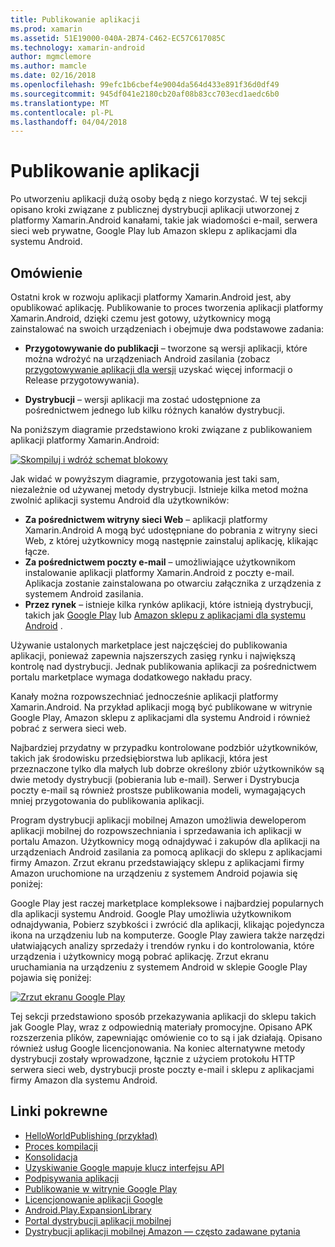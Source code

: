 ```yaml
---
title: Publikowanie aplikacji
ms.prod: xamarin
ms.assetid: 51E19000-040A-2B74-C462-EC57C617085C
ms.technology: xamarin-android
author: mgmclemore
ms.author: mamcle
ms.date: 02/16/2018
ms.openlocfilehash: 99efc1b6cbef4e9004da564d433e891f36d0df49
ms.sourcegitcommit: 945df041e2180cb20af08b83cc703ecd1aedc6b0
ms.translationtype: MT
ms.contentlocale: pl-PL
ms.lasthandoff: 04/04/2018
---
```

# <a name="publishing-an-application"></a>Publikowanie aplikacji

Po utworzeniu aplikacji dużą osoby będą z niego korzystać. W tej sekcji opisano kroki związane z publicznej dystrybucji aplikacji utworzonej z platformy Xamarin.Android kanałami, takie jak wiadomości e-mail, serwera sieci web prywatne, Google Play lub Amazon sklepu z aplikacjami dla systemu Android.


## <a name="overview"></a>Omówienie

Ostatni krok w rozwoju aplikacji platformy Xamarin.Android jest, aby opublikować aplikację. Publikowanie to proces tworzenia aplikacji platformy Xamarin.Android, dzięki czemu jest gotowy, użytkownicy mogą zainstalować na swoich urządzeniach i obejmuje dwa podstawowe zadania:

-   **Przygotowywanie do publikacji** &ndash; tworzone są wersji aplikacji, które można wdrożyć na urządzeniach Android zasilania (zobacz [przygotowywanie aplikacji dla wersji](~/android/deploy-test/release-prep/index.md) uzyskać więcej informacji o Release przygotowywania).

-   **Dystrybucji** &ndash; wersji aplikacji ma zostać udostępnione za pośrednictwem jednego lub kilku różnych kanałów dystrybucji.

Na poniższym diagramie przedstawiono kroki związane z publikowaniem aplikacji platformy Xamarin.Android:

[![Skompiluj i wdróż schemat blokowy](images/build-and-deploy-steps.png)](images/build-and-deploy-steps.png#lightbox)

Jak widać w powyższym diagramie, przygotowania jest taki sam, niezależnie od używanej metody dystrybucji. Istnieje kilka metod można zwolnić aplikacji systemu Android dla użytkowników:

-   **Za pośrednictwem witryny sieci Web** &ndash; aplikacji platformy Xamarin.Android A mogą być udostępniane do pobrania z witryny sieci Web, z której użytkownicy mogą następnie zainstaluj aplikację, klikając łącze.
-   **Za pośrednictwem poczty e-mail** &ndash; umożliwiające użytkownikom instalowanie aplikacji platformy Xamarin.Android z poczty e-mail. Aplikacja zostanie zainstalowana po otwarciu załącznika z urządzenia z systemem Android zasilania.
-   **Przez rynek** &ndash; istnieje kilka rynków aplikacji, które istnieją dystrybucji, takich jak [Google Play](http://play.google.com/) lub [Amazon sklepu z aplikacjami dla systemu Android](http://www.amazon.com/mobile-apps/b?ie=UTF8&node=2350149011) .


Używanie ustalonych marketplace jest najczęściej do publikowania aplikacji, ponieważ zapewnia najszerszych zasięg rynku i największą kontrolę nad dystrybucji. Jednak publikowania aplikacji za pośrednictwem portalu marketplace wymaga dodatkowego nakładu pracy.

Kanały można rozpowszechniać jednocześnie aplikacji platformy Xamarin.Android. Na przykład aplikacji mogą być publikowane w witrynie Google Play, Amazon sklepu z aplikacjami dla systemu Android i również pobrać z serwera sieci web.

Najbardziej przydatny w przypadku kontrolowane podzbiór użytkowników, takich jak środowisku przedsiębiorstwa lub aplikacji, która jest przeznaczone tylko dla małych lub dobrze określony zbiór użytkowników są dwie metody dystrybucji (pobierania lub e-mail).
Serwer i Dystrybucja poczty e-mail są również prostsze publikowania modeli, wymagających mniej przygotowania do publikowania aplikacji.

Program dystrybucji aplikacji mobilnej Amazon umożliwia deweloperom aplikacji mobilnej do rozpowszechniania i sprzedawania ich aplikacji w portalu Amazon. Użytkownicy mogą odnajdywać i zakupów dla aplikacji na urządzeniach Android zasilania za pomocą aplikacji do sklepu z aplikacjami firmy Amazon. Zrzut ekranu przedstawiający sklepu z aplikacjami firmy Amazon uruchomione na urządzeniu z systemem Android pojawia się poniżej:

Google Play jest raczej marketplace kompleksowe i najbardziej popularnych dla aplikacji systemu Android. Google Play umożliwia użytkownikom odnajdywania, Pobierz szybkości i zwrócić dla aplikacji, klikając pojedyncza ikona na urządzeniu lub na komputerze. Google Play zawiera także narzędzi ułatwiających analizy sprzedaży i trendów rynku i do kontrolowania, które urządzenia i użytkownicy mogą pobrać aplikację. Zrzut ekranu uruchamiania na urządzeniu z systemem Android w sklepie Google Play pojawia się poniżej:

[![Zrzut ekranu Google Play](images/google-play-app.png)](images/google-play-app.png#lightbox)

Tej sekcji przedstawiono sposób przekazywania aplikacji do sklepu takich jak Google Play, wraz z odpowiednią materiały promocyjne. Opisano APK rozszerzenia plików, zapewniając omówienie co to są i jak działają. Opisano również usług Google licencjonowania. Na koniec alternatywne metody dystrybucji zostały wprowadzone, łącznie z użyciem protokołu HTTP serwera sieci web, dystrybucji proste poczty e-mail i sklepu z aplikacjami firmy Amazon dla systemu Android.


## <a name="related-links"></a>Linki pokrewne

- [HelloWorldPublishing (przykład)](https://developer.xamarin.com/samples/monodroid/HelloWorldPublishing/)
- [Proces kompilacji](~/android/deploy-test/building-apps/build-process.md)
- [Konsolidacja](~/android/deploy-test/linker.md)
- [Uzyskiwanie Google mapuje klucz interfejsu API](~/android/platform/maps-and-location/maps/obtaining-a-google-maps-api-key.md)
- [Podpisywania aplikacji](https://source.android.com/security/apksigning/)
- [Publikowanie w witrynie Google Play](http://developer.android.com/distribute/googleplay/publish/index.html)
- [Licencjonowanie aplikacji Google](http://developer.android.com/guide/google/play/licensing/index.html)
- [Android.Play.ExpansionLibrary](https://github.com/mattleibow/Android.Play.ExpansionLibrary)
- [Portal dystrybucji aplikacji mobilnej](https://developer.amazon.com/welcome.html)
- [Dystrybucji aplikacji mobilnej Amazon — często zadawane pytania](https://developer.amazon.com/help/faq.html)
